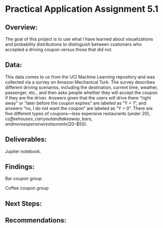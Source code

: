 # Practical Application Assignment 5.1

## Overview:
The goal of this project is to use what I have learned about visualizations and probability distributions to distinguish between customers who accepted a driving coupon versus those that did not.

## Data:
This data comes to us from the UCI Machine Learning repository and was collected via a survey on Amazon Mechanical Turk. The survey describes different driving scenarios, including the destination, current time, weather, passenger, etc., and then asks people whether they will accept the coupon if they are the driver. Answers given that the users will drive there “right away” or “later before the coupon expires” are labeled as “Y = 1”, and answers “no, I do not want the coupon” are labeled as “Y = 0”. There are five different types of coupons—less expensive restaurants (under $20), coffee houses, carry out and take away, bars, and more expensive restaurants ($20–$50).

## Deliverables:
Jupiter notebook.

## Findings:
Bar coupon group

Coffee coupon group

## Next Steps:

## Recommendations:
